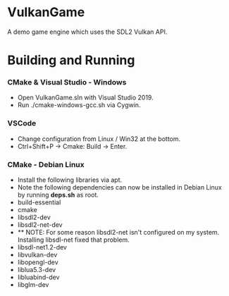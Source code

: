 # VulkanGame
A demo game engine which uses the SDL2 Vulkan API.

# Building and Running
### CMake & Visual Studio - Windows
* Open VulkanGame.sln with Visual Studio 2019.
* Run ./cmake-windows-gcc.sh via Cygwin.
### VSCode 
* Change configuration from Linux / Win32 at the bottom.
* Ctrl+Shift+P -> Cmake: Build -> Enter.
### CMake - Debian Linux
* Install the following libraries via apt.
* Note the following dependencies can now be installed in Debian Linux by running __deps.sh__ as root.
* build-essential
* cmake
* libsdl2-dev
* libsdl2-net-dev
* ** NOTE: For some reason libsdl2-net isn't configured on my system. Installing libsdl-net fixed that problem.
* libsdl-net1.2-dev
* libvulkan-dev
* libopengl-dev
* liblua5.3-dev
* libluabind-dev
* libglm-dev

# Design

## Folders

|  Folder | Description|
|---------|----------------------------------------------------------------------------------------------
|  base   | graphs, generic systems, memory, buffers, networking, events, OS.        |
|  ext    | External libraries.           |
|  gfx    | GPU, graphics, images, materials, lighting, framebuffers, shaders.    |
|  math   | vectors, matrices, boxes, geometry, hulls, algorithms.                    |
|  model  | meshes, animation, models, characters, skeletons, bones.                  |
|  world  | physics, scenegraph.                                     |

| Class     | Description                                                                                                                                                                                                                                                                                                                                                                                                                                             |
|-----------|---------------------------------------------------------------------------------------------------------------------------------------------------------------------------------------------------------------------------------------------------------------------------------------------------------------------------------------------------------------------------------------------------------------------------------------------------|
|  Package  | Application and project state inforamtion.  Scenes, models, meshes textures.                    |
|  Window   | SDL window.            |
|  Context  | Rendering context.                  |
|  Scene    | Scenegraph & meshes.          |
|  Gu       | Global static class to access core/active context.         |
|  Ui       | 2D user interface |

## Hierarchy

* Gu
  * Texture Manager (1, GLOBAL)
  * Mesh Manager (1, GLOBAL)
  * ShaderManager (1, GLOBAL)
    * Package (1, GLOBAL)
  * GraphicsApi (1, GLOBAL)
    * Context (1+)
      * GraphicsWindow (1+)
        * GraphicsWindow (child)(1+)
        * FrameSync (1)
        * Delta (1)
        * RenderPipe (1)
          * Picker (1)
        * UiScreen (1)
        * PhysicsWorld (1)
        * Scene (1)
          * LightNode (1*)
            * :PointLight
            * :DirLight
          * CameraNode (1*, only 1 active at a time)
          * PhysicsNode (1*) 
          * MeshNode (1*)
          * ModelNode (1*)
          * SceneNode (1*)
            * Component (1*)
              * BottleScript (1)
                * World25 (1)
